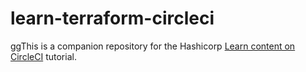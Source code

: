 # learn-terraform-circleci
ggThis is a companion repository for the Hashicorp [Learn content on CircleCI](https://developer.hashicorp.com/terraform/tutorials/automation/circle-ci) tutorial. 
